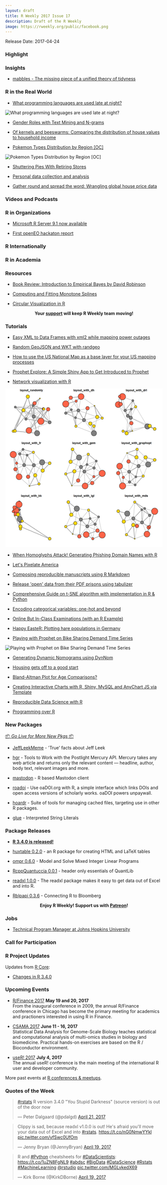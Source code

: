 ```yaml
---
layout: draft
title: R Weekly 2017 Issue 17
description: Draft of the R Weekly
image: https://rweekly.org/public/facebook.png
---
```


Release Date: 2017-04-24

###  Highlight



###  Insights

+ [mabbles - The missing piece of a unified theory of tidyness](https://4dpiecharts.com/2017/04/20/mabbles-the-missing-piece-of-a-unified-theory-of-tidyness/)

###  R in the Real World

+ [What programming languages are used late at night?](https://stackoverflow.blog/2017/04/19/programming-languages-used-late-night/)

![What programming languages are used late at night?](https://zgab33vy595fw5zq-zippykid.netdna-ssl.com/wp-content/uploads/2017/04/traffic_by_day_hour-1-1600x1000.png)

+ [Gender Roles with Text Mining and N-grams](http://juliasilge.com/blog/Gender-Pronouns/)

+ [Of kernels and beeswarms: Comparing the distribution of house values to household income](http://lenkiefer.github.io/2017/04/16/house-price-to-income-acs-2015)

+ [Pokemon Types Distribution by Region [OC]](https://www.reddit.com/r/dataisbeautiful/comments/65vxvk/pokemon_types_distribution_by_region_oc/?sort=old)

![Pokemon Types Distribution by Region [OC]](https://i.redd.it/b2iio5i3l4sy.png)

+ [Shuttering Pies With Retiring Stores](https://rud.is/b/2017/04/21/shuttering-pies-with-retiring-stores/)

+ [Personal data collection and analysis](https://randomjohn.github.io/personal-data-collection/)

+ [Gather round and spread the word: Wrangling global house price data](http://lenkiefer.github.io/2017/04/20/global-hpi-readxl)


###  Videos and Podcasts



###  R in Organizations

+ [Microsoft R Server 9.1 now available](http://blog.revolutionanalytics.com/2017/04/microsoft-r-server-91-now-available.html)

+ [First openEO hackaton report](http://r-spatial.org//r/2017/04/19/first-openeo-hackaton.html)

###  R Internationally


###  R in Academia

###  Resources

+ [Book Review: Introduction to Empirical Bayes by David Robinson](https://dandermotj.github.io/post/2017-04-03-book-review-introduction-to-empirical-bayes/)

+ [Computing and Fitting Monotone Splines](http://rpubs.com/deleeuw/268327)

+ [Circular Visualization in R](http://zuguang.de/circlize_book/book/)

<p class="hide-support added-hostname support-rweekly" style="text-align: center;font-weight: bold;">Your <a class="non-visited externalLink" href="https://www.patreon.com/rweekly" onclick="pas(this)">support</a> will keep R Weekly team moving!</p>

###  Tutorials

+ [Easy XML to Data Frames with xml2 while mapping power outages](https://rud.is/rpubs/xml2power/)

+ [Random GeoJSON and WKT with randgeo](http://ropensci.org/blog/technotes/2017/04/20/randgeo)

+ [How to use the US National Map as a base layer for your US mapping processes](https://owi.usgs.gov/blog/basemaps/)

+ [Prophet Explore: A Simple Shiny App to Get Introduced to Prophet](http://omaymas.github.io/prophet_explore/)

+ [Network visualization with R](http://kateto.net/network-visualization)

![Network visualization with R](https://raw.githubusercontent.com/qinwf/doc/gh-pages/temp/pp.png)

+ [When Homoglyphs Attack! Generating Phishing Domain Names with R](https://rud.is/b/2017/04/17/when-homoglyphs-attack-generating-phishing-domain-names-with-r/)

+ [Let's Pixelate America](http://lenkiefer.github.io/2017/04/17/pixel-map)

+ [Composing reproducible manuscripts using R Markdown](http://r-posts.com/composing-reproducible-manuscripts-using-r-markdown/)

+ [Release 'open' data from their PDF prisons using tabulizer](http://ropensci.org/blog/blog/2017/04/18/tabulizer)

+ [Comprehensive Guide on t-SNE algorithm with implementation in R & Python](https://www.analyticsvidhya.com/blog/2017/01/t-sne-implementation-r-python/?utm_content=bufferfa130&utm_medium=social&utm_source=twitter.com&utm_campaign=buffer)

+ [Encoding categorical variables: one-hot and beyond](http://www.win-vector.com/blog/2017/04/encoding-categorical-variables-one-hot-and-beyond/)

+ [Online But In-Class Examinations (with an R Example)](https://matloff.wordpress.com/2017/04/15/online-but-in-class-examinations-with-an-r-example/)

+ [Happy EasteR: Plotting hare populations in Germany](https://shiring.github.io/ggplot2/2017/04/16/hasen)

+ [Playing with Prophet on Bike Sharing Demand Time Series](https://medium.com/@ichbinjras/playing-with-prophet-on-bike-sharing-demand-time-series-1f14255f7ff0)

![Playing with Prophet on Bike Sharing Demand Time Series](https://cdn-images-1.medium.com/max/2000/1*cbUA4ML4LUiZ4lD44-cn1w.jpeg)

+ [Generating Dynamic Nomograms using DynNom](http://r-posts.com/generating-dynamic-nomograms-using-dynnom/)

+ [Housing gets off to a good start](http://lenkiefer.github.io/2017/04/18/housing-good-start)

+ [Bland-Altman Plot for Age Comparisons?](http://derekogle.com/fishR/2017-04-20-Modified_BlandAltmanPlot)

<div class="post-more-begin"></div>

+ [Creating Interactive Charts with R, Shiny, MySQL and AnyChart JS via Template](http://r-posts.com/creating-interactive-charts-with-r-shiny-mysql-and-anychart-js-via-template/)

+ [Reproducible Data Science with R](http://blog.revolutionanalytics.com/2017/04/reproducible-data-science-with-r.html)

+ [Programming over R](http://www.win-vector.com/blog/2017/04/programming-over-r/)

<div class="post-more-end"></div>


###  New Packages

<p class="added-hostname"><a href="https://rweekly.org/live" target="_blank" class="externalLink">📦 <i>Go Live for More New Pkgs</i> 📦</a></p>

+ [JeffLeekMeme](https://github.com/wlandau/JeffLeekMeme) - 'True' facts about Jeff Leek

+ [hgr](https://github.com/hrbrmstr/hgr) -  Tools to Work with the  Postlight Mercury API. Mercury takes any web article and returns only the relevant content — headline, author, body text, relevant images and more. 

+ [mastodon](https://github.com/ThomasChln/mastodon) - R based Mastodon client

+ [roadoi](https://github.com/njahn82/roadoi/) -  Use oaDOI.org with R, a simple interface which links DOIs and open access versions of scholarly works. oaDOI powers unpaywall.

+ [hoardr](https://cran.r-project.org/web/packages/hoardr/index.html) - Suite of tools for managing cached files, targeting use in other R packages.

+ [glue](https://cran.r-project.org/web/packages/glue/index.html) - Interpreted String Literals

###  Package Releases

+ [**R 3.4.0 is released!**](https://stat.ethz.ch/pipermail/r-announce/2017/000612.html)

+ [huxtable 0.2.0](https://hughjonesd.github.io/huxtable) - an R package for creating HTML and LaTeX tables

+ [ompr 0.6.0](https://cran.r-project.org/web/packages/ompr/index.html) - Model and Solve Mixed Integer Linear Programs

+ [RcppQuantuccia 0.0.1](http://dirk.eddelbuettel.com/blog/2017/04/19#rcppquantuccia_0.0.1) - 
header only essentials of QuantLib

+ [readxl 1.0.0](https://blog.rstudio.org/2017/04/19/readxl-1-0-0/) - The readxl package makes it easy to get data out of Excel and into R. 

+ [Rblpapi 0.3.6](http://dirk.eddelbuettel.com/blog/2017/04/20#rblpapi_0.3.6) - Connecting R to Bloomberg

<p class="hide-support added-hostname support-rweekly" style="text-align: center;font-weight: bold;">Enjoy R Weekly! Support us with <a class="non-visited externalLink" href="https://www.patreon.com/rweekly" onclick="pas(this)">Patreon</a>!</p>

###  Jobs

+ [Technical Program Manager at Johns Hopkins University](https://jobs.jhu.edu/jhujobs/jobview.cfm?reqId=313969&postId=14568)


###  Call for Participation



###  R Project Updates

Updates from [R Core](http://developer.r-project.org/blosxom.cgi/R-devel/NEWS):

+ [Changes in R 3.4.0](https://stat.ethz.ch/pipermail/r-announce/2017/000612.html)

###  Upcoming Events

+ [R/Finance 2017](http://www.rinfinance.com/) **May 19 and 20, 2017**  <br />
From the inaugural conference in 2009, the annual R/Finance conference in Chicago has become the primary meeting for academics and practioners interested in using R in Finance. 

+ [CSAMA 2017](http://www.huber.embl.de/csama2017/) **June 11 - 16, 2017** <br />
Statistical Data Analysis for Genome-Scale Biology teaches statistical and computational analysis of multi-omics studies in biology and biomedicine. Practical hands-on exercises are based on the R / Bioconductor environment.

+ [useR! 2017](http://user2017.brussels/) **July 4, 2017** <br />
The annual useR! conference is the main meeting of the international R user and developer community.

More past events at [R conferences & meetups](https://conf.rweekly.org).

###  Quotes of the Week


<blockquote class="twitter-tweet" data-lang="en"><p lang="en" dir="ltr"><a href="https://twitter.com/hashtag/rstats?src=hash">#rstats</a> R version 3.4.0 &quot;You Stupid Darkness&quot; (source version) is out of the door now</p>&mdash; Peter Dalgaard (@pdalgd) <a href="https://twitter.com/pdalgd/status/855362320247246849">April 21, 2017</a></blockquote>

<blockquote class="twitter-tweet" data-lang="en"><p lang="en" dir="ltr">Clippy is sad, because readxl v1.0.0 is out! He&#39;s afraid you&#39;ll move your data out of Excel and into <a href="https://twitter.com/hashtag/rstats?src=hash">#rstats</a>. <a href="https://t.co/nG0NmwYYkl">https://t.co/nG0NmwYYkl</a> <a href="https://t.co/yfSwc0UfOm">pic.twitter.com/yfSwc0UfOm</a></p>&mdash; Jenny Bryan (@JennyBryan) <a href="https://twitter.com/JennyBryan/status/854836679131111424">April 19, 2017</a></blockquote>
<script async src="//platform.twitter.com/widgets.js" charset="utf-8"></script>

<blockquote class="twitter-tweet" data-lang="en"><p lang="en" dir="ltr">R and <a href="https://twitter.com/hashtag/Python?src=hash">#Python</a> cheatsheets for <a href="https://twitter.com/hashtag/DataScientists?src=hash">#DataScientists</a>: <a href="https://t.co/1uZN8FgNL9">https://t.co/1uZN8FgNL9</a> <a href="https://twitter.com/hashtag/abdsc?src=hash">#abdsc</a> <a href="https://twitter.com/hashtag/BigData?src=hash">#BigData</a> <a href="https://twitter.com/hashtag/DataScience?src=hash">#DataScience</a> <a href="https://twitter.com/hashtag/Rstats?src=hash">#Rstats</a> <a href="https://twitter.com/hashtag/MachineLearning?src=hash">#MachineLearning</a> <a href="https://twitter.com/rstudio">@rstudio</a> <a href="https://t.co/MGLvkedX69">pic.twitter.com/MGLvkedX69</a></p>&mdash; Kirk Borne (@KirkDBorne) <a href="https://twitter.com/KirkDBorne/status/854536038487863296">April 19, 2017</a></blockquote>
<script async src="//platform.twitter.com/widgets.js" charset="utf-8"></script>
